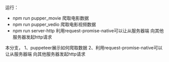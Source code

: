 运行：
- npm run pupper_movie 爬取电影数据
- npm run pupper_vedio 爬取电影视频数据
- npm run server-http  利用request-promise-native可以让从服务器端 向其他服务器发起http请求

本分支，
1、puppeteer展示如何爬取数据
2、利用request-promise-native可以让从服务器端 向其他服务器发起http请求